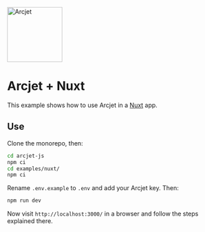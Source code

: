 <a href="https://arcjet.com">
  <picture>
    <source media="(prefers-color-scheme: dark)" srcset="https://arcjet.com/logo/arcjet-dark-lockup-voyage-horizontal.svg">
    <img alt="Arcjet" height="128" src="https://arcjet.com/logo/arcjet-light-lockup-voyage-horizontal.svg" width="auto">
  </picture>
</a>

# Arcjet + Nuxt

This example shows how to use Arcjet in a
[Nuxt](https://nuxt.com/) app.

## Use

Clone the monorepo, then:

```sh
cd arcjet-js
npm ci
cd examples/nuxt/
npm ci
```

Rename `.env.example` to `.env` and add your Arcjet key.
Then:

```sh
npm run dev
```

Now visit `http://localhost:3000/` in a browser and follow the steps
explained there.